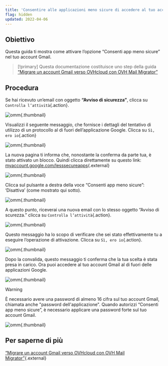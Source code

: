 ```yaml
---
title: 'Consentire alle applicazioni meno sicure di accedere al tuo account Gmail'
flag: hidden
updated: 2022-04-06
---
```


## Obiettivo

Questa guida ti mostra come attivare l’opzione “Consenti app meno sicure” nel tuo account Gmail.

> [!primary]
> Questa documentazione costituisce uno step della guida
> [“Migrare un account Gmail verso OVHcloud con OVH Mail Migrator”](migrate_gmail_to_ovhcloud_by_omm1.)

## Procedura

Se hai ricevuto un’email con oggetto **“Avviso di sicurezza”**, clicca su `Controlla l’attività`{.action}.

![omm](OMM-gmail-security-01.png){.thumbnail}

Visualizzi il seguente messaggio, che fornisce i dettagli del tentativo di utilizzo di un protocollo al di fuori dell’applicazione Google. Clicca su `Sì, ero io`{.action}

![omm](OMM-gmail-security-02.png){.thumbnail}

La nuova pagina ti informa che, nonostante la conferma da parte tua, è stato attivato un blocco. Quindi clicca direttamente su questo link: [myaccount.google.com/lesssecureapps](https://myaccount.google.com/lesssecureapps){.external}

![omm](OMM-gmail-security-03.png){.thumbnail}

Clicca sul pulsante a destra della voce “Consenti app meno sicure”: ‘Disattiva’ (come mostrato qui sotto).

![omm](OMM-gmail-security-04.png){.thumbnail}

A questo punto, riceverai una nuova email con lo stesso oggetto “Avviso di scurezza.” clicca su `Controlla l’attività`{.action}.

![omm](OMM-gmail-security-05.png){.thumbnail}

Questo messaggio ha lo scopo di verificare che sei stato effettivamente tu a eseguire l’operazione di attivazione. Clicca su `Sì, ero io`{.action}.

![omm](OMM-gmail-security-06.png){.thumbnail}

Dopo la convalida, questo messaggio ti conferma che la tua scelta è stata presa in carico. Ora puoi accedere al tuo account Gmail al di fuori delle applicazioni Google.

![omm](OMM-gmail-security-07.png){.thumbnail}

> [!warning]
>
> È necessario avere una password di almeno 16 cifra sul tuo account Gmail, chiamata anche "password dell'applicazione". Quando autorizzi “Consenti app meno sicure”, è necessario applicare una password forte sul tuo account Gmail.
>
> ![omm](OMM-gmail-security-08.png){.thumbnail}
>

## Per saperne di più

[“Migrare un account Gmail verso OVHcloud con OVH Mail Migrator”](migrate_gmail_to_ovhcloud_by_omm1.){.external}
